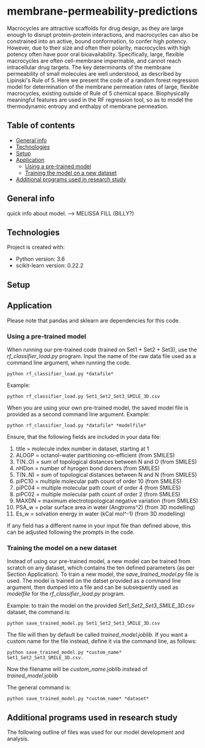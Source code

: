 # membrane-permeability-predictions
Macrocycles are attractive scaffolds for drug design, as they are large enough to disrupt protein-protein interactions,
and macrocycles can also be constrained into an active, bound conformation, to confer high potency. However, due to their size and often their 
polarity, macrocycles with high potency often have poor oral bioavailability. Specifically, large, flexible macrocycles are often 
cell-membrane impermable, and cannot reach intracellular drug targets. The key determinants of the membrane permeability of small molecules
are well understood, as described by Lipinski's Rule of 5. Here we present the code of a random forest regression model for determination of 
the membrane permeation rates of large, flexible macrocycles, existing outside of Rule of 5 chemical space. Biophysically meaningful features are
used in the RF regression tool, so as to model the thermodynamic entropy and enthalpy of membrane permeation.

## Table of contents
* [General info](#general-info)
* [Technologies](#technologies)
* [Setup](#setup)
* [Application](#application)
	* [Using a pre-trained model](#using-a-pre-trained-model)
	* [Training the model on a new dataset](#training-the-model-on-a-new-dataset)
* [Additional programs used in research study](#additional-programs-used-in-research-study)

## General info
quick info about model. --> MELISSA FILL (BILLY?)
	
## Technologies
Project is created with:
* Python version: 3.6
* scikit-learn version: 0.22.2

	
## Setup

## Application
Please note that pandas and sklearn are dependencies for this code.

### Using a pre-trained model

When running our pre-trained code (trained on Set1 + Set2 + Set3), use the *rf_classifier_load.py* program.
Input the name of the raw data file used as a command line argument, when running the code.

~~~
python rf_classifier_load.py *datafile*
~~~
Example:
~~~
python rf_classifier_load.py Set1_Set2_Set3_SMILE_3D.csv
~~~

When you are using your own pre-trained model, the saved model file is provided as a second command line argument.
Example:
~~~
python rf_classifier_load.py *datafile* *modelfile*
~~~

Ensure, that the following fields are included in your data file:
1. title = molecule index number in dataset, starting at 1
2. ALOGP = octanol-water partitioning co-efficient (from SMILES)
3. T(N..O) = sum of topological distances between N and O (from SMILES)
4. nHDon = number of hyrogen bond doners (from SMILES)
5. T(N..N) = sum of topological distances between N and N (from SMILES)
6. piPC10 = multiple molecular path count of order 10 (from SMILES)
7. piPC04 = multiple molecular path count of order 4 (from SMILES)
8. piPC02 = multiple molecular path count of order 2 (from SMILES)
9. MAXDN = maximum electrotopological negative variation (from SMILES)
10. PSA_w = polar surface area in water (Angtroms^2) (from 3D modelling)
11. Es_w = solvation energy in water (kCal mol^-1) (from 3D modelling)

If any field has a different name in your input file than defined above, this can be adjusted following the prompts in the code.

### Training the model on a new dataset
Instead of using our pre-trained model, a new model can be trained from scratch on any dataset, which contains the ten defined parameters (as per Section Application).
To train a new model, the *save_trained_model.py* file is used. The model is trained on the datset provided as a command line argument, then dumped into a file and can be subsequently used as *modelfile* for the *rf_classifier_load.py* program.

Example:
to train the model on the provided *Set1_Set2_Set3_SMILE_3D.csv* dataset, the command is:
~~~
python save_trained_model.py Set1_Set2_Set3_SMILE_3D.csv
~~~

The file will then by default be called *trained_model.joblib*. If you want a custom name for the file instead, define it via the command line, as follows:
~~~
python save_trained_model.py *custom_name* Set1_Set2_Set3_SMILE_3D.csv.
~~~
Now the filename will be *custom_name*.joblib instead of *trained_model*.joblib

The general command is:
~~~
python save_trained_model.py *custom_name* *dataset*
~~~

## Additional programs used in research study
The following outline of files was used for our model development and analysis.

